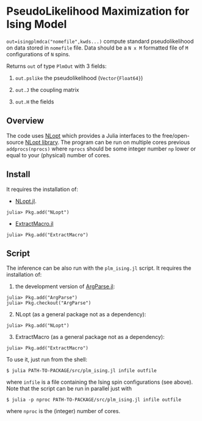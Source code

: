 PseudoLikelihood Maximization for Ising Model
=============================================

``out=isingplmdca("nomefile",kwds...)`` compute standard pseudolikelihood on data stored in `nomefile` file. Data should be a `N x M` formatted file of `M` configurations of `N` spins.

Returns ``out`` of type ``PlmOut`` with 3 fields:

1. `out.pslike` the pseudolikelihood (`Vector{Float64}`)

2. `out.J` the coupling matrix

3. `out.H` the fields


Overview
-------

The code uses
[NLopt](https://github.com/JuliaOpt/NLopt.jl) which provides a Julia
interfaces to the free/open-source [NLopt
library](http://ab-initio.mit.edu/wiki/index.php/NLopt). The program
can be run on multiple cores previous ``addprocs(nprocs)`` where
``nprocs`` should be some integer number `np` lower or equal to your
(physical) number of cores.

Install
-------
It requires the installation of:

* [NLopt.jl](https://github.com/JuliaOpt/NLopt.jl).
```
julia> Pkg.add("NLopt")
```
* [ExtractMacro.jl](https://github.com/carlobaldassi/ExtractMacro.jl)
```
julia> Pkg.add("ExtractMacro")
```

Script
------

The inference can be also run with the `plm_ising.jl` script. It requires the installation of:

1. the development version of [ArgParse.jl](https://github.com/carlobaldassi/ArgParse.jl):
```
julia> Pkg.add("ArgParse")
julia> Pkg.checkout("ArgParse")
```

2. NLopt (as a general package not as a dependency):
```
julia> Pkg.add("NLopt")
```

3. ExtractMacro (as a general package not as a dependency):
```
julia> Pkg.add("ExtractMacro")

```


To use it, just run from the shell:

```
$ julia PATH-TO-PACKAGE/src/plm_ising.jl infile outfile
```
where `infile` is a file containing the Ising spin configurations (see above). Note that the script can be run in parallel just with
```
$ julia -p nproc PATH-TO-PACKAGE/src/plm_ising.jl infile outfile
```
where `nproc` is the (integer) number of cores.
